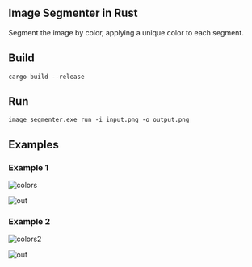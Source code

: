 ## Image Segmenter in Rust

Segment the image by color, applying a unique color to each segment.

## Build

`cargo build --release`

## Run

`image_segmenter.exe run -i input.png -o output.png`

## Examples

### Example 1

![colors](https://user-images.githubusercontent.com/1350889/164956248-60e306d6-bf6b-4eb2-a65a-5239b1923546.png)

![out](https://user-images.githubusercontent.com/1350889/164956263-22fece69-f1c4-4732-a5cd-19a8859ac319.png)

### Example 2

![colors2](https://user-images.githubusercontent.com/1350889/164956251-4319dc75-195d-4c42-a506-bd383257fc44.png)

![out](https://user-images.githubusercontent.com/1350889/164956272-80818091-24fc-4be7-b4f6-f25854ccf06f.png)
